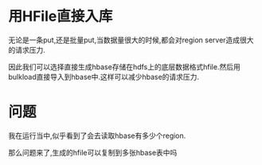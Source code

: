 # 用HFile直接入库

无论是一条put,还是批量put,当数据量很大的时候,都会对region server造成很大的请求压力.

因此我们可以选择直接生成hbase存储在hdfs上的底层数据格式hfile.然后用bulkload直接导入到hbase中.这样可以减少hbase的请求压力.

# 问题

我在运行当中,似乎看到了会去读取hbase有多少个region.

那么问题来了,生成的hfile可以复制到多张hbase表中吗



